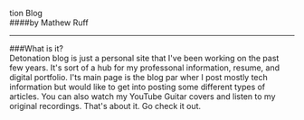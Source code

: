tion Blog <br />
####by Mathew Ruff

<hr>

###What is it?
<br />
Detonation blog is just a personal site that I've been working on the past few years. It's sort of a hub for my professonal information, resume, and digital portfolio. I'ts main page is the blog par wher I post mostly tech information but would like to get into posting some different types of articles. You can also watch my YouTube Guitar covers and listen to my original recordings. That's about it. Go check it out. 


